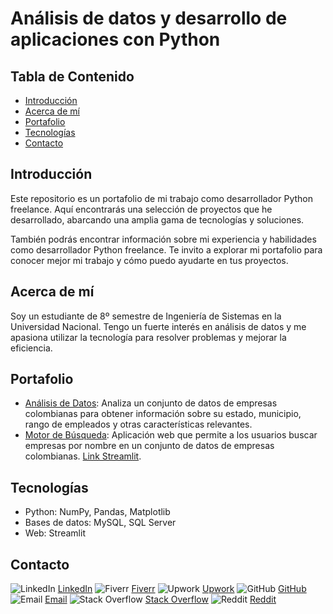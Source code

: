 # Análisis de datos y desarrollo de aplicaciones con Python

## Tabla de Contenido
- [Introducción](#introducción)
- [Acerca de mí](#acerca-de-mí)
- [Portafolio](#portafolio)
- [Tecnologías](#tecnologías)
- [Contacto](#contacto)

## Introducción
Este repositorio es un portafolio de mi trabajo como desarrollador Python freelance. Aquí encontrarás una selección de proyectos que he desarrollado, abarcando una amplia gama de tecnologías y soluciones.

También podrás encontrar información sobre mi experiencia y habilidades como desarrollador Python freelance. Te invito a explorar mi portafolio para conocer mejor mi trabajo y cómo puedo ayudarte en tus proyectos.

## Acerca de mí
Soy un estudiante de 8º semestre de Ingeniería de Sistemas en la Universidad Nacional. Tengo un fuerte interés en análisis de datos y me apasiona utilizar la tecnología para resolver problemas y mejorar la eficiencia.

## Portafolio
- [Análisis de Datos](https://github.com/Jorge-Andres-Prieto/ppi_pl_PRIETOj/blob/main/Analis%C3%ADs_Datos.py): Analiza un conjunto de datos de empresas colombianas para obtener información sobre su estado, municipio, rango de empleados y otras características relevantes.
- [Motor de Búsqueda](https://github.com/Jorge-Andres-Prieto/ppi_pl_PRIETOj/blob/main/Empresas.py): Aplicación web que permite a los usuarios buscar empresas por nombre en un conjunto de datos de empresas colombianas. [Link Streamlit](https://ej-hjg37pzh7exqcfr44wrem7mpresas.streamlit.app/).

## Tecnologías
- Python: NumPy, Pandas, Matplotlib
- Bases de datos: MySQL, SQL Server
- Web: Streamlit

## Contacto
![LinkedIn](path/to/linkedin_logo.png) [LinkedIn](https://www.linkedin.com/in/jorge-prieto-b36ab2250/)
![Fiverr](path/to/fiverr_logo.png) [Fiverr](https://www.fiverr.com/andres__jimenez?public_mode=true)
![Upwork](path/to/upwork_logo.png) [Upwork](https://www.upwork.com/freelancers/~0142bd1ae6229261b5)
![GitHub](path/to/github_logo.png) [GitHub](https://github.com/Jorge-Andres-Prieto)
![Email](path/to/email_icon.png) [Email](mailto:jprietoj@unal.edu.co)
![Stack Overflow](path/to/stackoverflow_logo.png) [Stack Overflow](https://stackoverflow.com/users/24101727/jorge-prieto)
![Reddit](path/to/reddit_logo.png) [Reddit](https://www.reddit.com/user/Flestar/?utm_source=share&utm_medium=web3x&utm_name=web3xcss&utm_term=1&utm_content=share_button)
